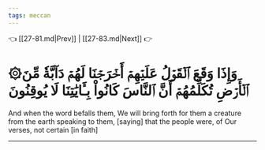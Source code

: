 ```yaml
---
tags: meccan
---
```


👈 [[27-81.md|Prev]] | [[27-83.md|Next]] 👉

# ۞وَإِذَا وَقَعَ ٱلۡقَوۡلُ عَلَيۡهِمۡ أَخۡرَجۡنَا لَهُمۡ دَآبَّةٗ مِّنَ ٱلۡأَرۡضِ تُكَلِّمُهُمۡ أَنَّ ٱلنَّاسَ كَانُواْ بِـَٔايَٰتِنَا لَا يُوقِنُونَ

And when the word befalls them, We will bring forth for them a creature from the earth speaking to them, [saying] that the people were, of Our verses, not certain [in faith]

---

